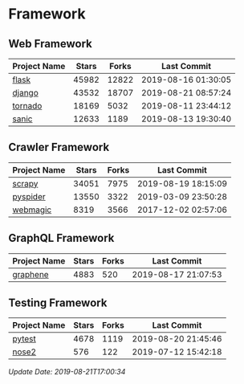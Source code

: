 # Framework

## Web Framework

| Project Name | Stars | Forks | Last Commit |
| ------------ | ----- | ----- | ----------- |
| [flask](https://github.com/pallets/flask) | 45982 | 12822 | 2019-08-16 01:30:05 |
| [django](https://github.com/django/django) | 43532 | 18707 | 2019-08-21 08:57:24 |
| [tornado](https://github.com/tornadoweb/tornado) | 18169 | 5032 | 2019-08-11 23:44:12 |
| [sanic](https://github.com/huge-success/sanic) | 12633 | 1189 | 2019-08-13 19:30:40 |

## Crawler Framework

| Project Name | Stars | Forks | Last Commit |
| ------------ | ----- | ----- | ----------- |
| [scrapy](https://github.com/scrapy/scrapy) | 34051 | 7975 | 2019-08-19 18:15:09 |
| [pyspider](https://github.com/binux/pyspider) | 13550 | 3322 | 2019-03-09 23:50:28 |
| [webmagic](https://github.com/code4craft/webmagic) | 8319 | 3566 | 2017-12-02 02:57:06 |

## GraphQL Framework

| Project Name | Stars | Forks | Last Commit |
| ------------ | ----- | ----- | ----------- |
| [graphene](https://github.com/graphql-python/graphene) | 4883 | 520 | 2019-08-17 21:07:53 |

## Testing Framework

| Project Name | Stars | Forks | Last Commit |
| ------------ | ----- | ----- | ----------- |
| [pytest](https://github.com/pytest-dev/pytest) | 4678 | 1119 | 2019-08-20 21:45:46 |
| [nose2](https://github.com/nose-devs/nose2) | 576 | 122 | 2019-07-12 15:42:18 |

*Update Date: 2019-08-21T17:00:34*